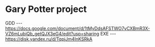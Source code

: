 # Gary Potter project
GDD --- https://docs.google.com/document/d/1tMyDdsAFSTWO7yCXBmR3X-VZ6mLubiQb_getQJX3eG4/edit?usp=sharing
EXE --- https://disk.yandex.ru/d/TqpjJm4InKSRkA
